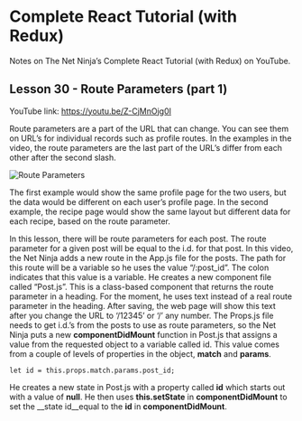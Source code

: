 # Complete React Tutorial (with Redux)

Notes on The Net Ninja’s Complete React Tutorial (with Redux) on YouTube.

## Lesson 30 - Route Parameters (part 1)

YouTube link: https://youtu.be/Z-CjMnOjg0I

Route parameters are a part of the URL that can change. You can see them on URL’s for individual records such as profile routes. In the examples in the video, the route parameters are the last part of the URL’s differ from each other after the second slash.

![Route Parameters](https://user-images.githubusercontent.com/29614473/62884301-0a709e80-bceb-11e9-8af8-2c81e7ce67c1.png)

 The first example would show the same profile page for the two users, but the data would be different on each user’s profile page. In the second example, the recipe page would show the same layout but different data for each recipe, based on the route parameter.

 In this lesson, there will be route parameters for each post. The route parameter for a given post will be equal to the i.d. for that post. In this video, the Net Ninja adds a new route in the App.js file for the posts. The path for this route will be a variable so he uses the value “/:post_id”. The colon indicates that this value is a variable. He creates a new component file called “Post.js”. This is a class-based component that returns the route parameter in a heading. For the moment, he uses text instead of a real route parameter in the heading. After saving, the web page will show this text after you change the URL to ‘/12345’ or ‘/’ any number. The Props.js file needs to get i.d.’s from the posts to use as route parameters, so the Net Ninja puts a new __componentDidMount__ function in Post.js that assigns a value from the requested object to a variable called id. This value comes from a couple of levels of properties in the object, __match__ and __params__.

`let id = this.props.match.params.post_id;`

He creates a new state in Post.js with a property called __id__ which starts out with a value of __null__. He then uses __this.setState__ in __componentDidMount__ to set the __state id__equal to the __id__ in __componentDidMount__.
